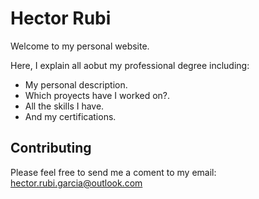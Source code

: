 # Hector Rubi

Welcome to my personal website.

Here, I explain all aobut my professional degree including:
- My personal description.
- Which proyects have I worked on?.
- All the skills I have.
- And my certifications.

## Contributing
Please feel free to send me a coment to my email: 
hector.rubi.garcia@outlook.com
